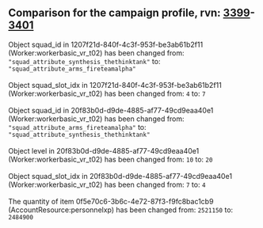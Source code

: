 ## Comparison for the campaign profile, rvn: [3399](https://github.com/PRO100KatYT/FortniteProfileRevisions/tree/main/profiles/campaign/3399%20campaign.json)-[3401](https://github.com/PRO100KatYT/FortniteProfileRevisions/tree/main/profiles/campaign/3401%20campaign.json)

Object squad_id in 1207f21d-840f-4c3f-953f-be3ab61b2f11 (Worker:workerbasic_vr_t02) has been changed from: `"squad_attribute_synthesis_thethinktank"` to: `"squad_attribute_arms_fireteamalpha"`
<br><br>
Object squad_slot_idx in 1207f21d-840f-4c3f-953f-be3ab61b2f11 (Worker:workerbasic_vr_t02) has been changed from: `4` to: `7`
<br><br>
Object squad_id in 20f83b0d-d9de-4885-af77-49cd9eaa40e1 (Worker:workerbasic_vr_t02) has been changed from: `"squad_attribute_arms_fireteamalpha"` to: `"squad_attribute_synthesis_thethinktank"`
<br><br>
Object level in 20f83b0d-d9de-4885-af77-49cd9eaa40e1 (Worker:workerbasic_vr_t02) has been changed from: `10` to: `20`
<br><br>
Object squad_slot_idx in 20f83b0d-d9de-4885-af77-49cd9eaa40e1 (Worker:workerbasic_vr_t02) has been changed from: `7` to: `4`
<br><br>
The quantity of item 0f5e70c6-3b6c-4e72-87f3-f9fc8bac1cb9 (AccountResource:personnelxp) has been changed from: `2521150` to: `2484900`
<br><br>

